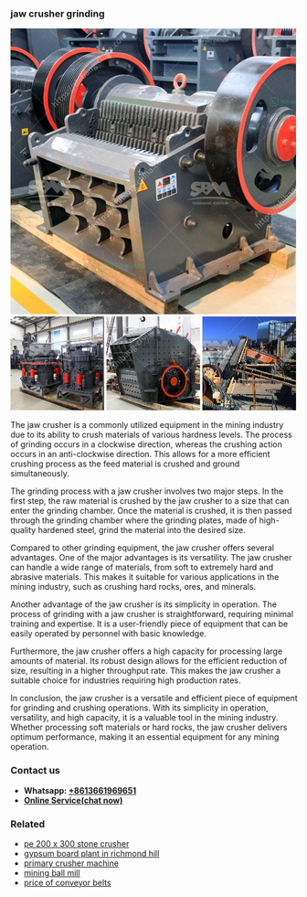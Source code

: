 <h3>jaw crusher grinding</h3><img src='1706753774.jpg' alt=''><p>The jaw crusher is a commonly utilized equipment in the mining industry due to its ability to crush materials of various hardness levels. The process of grinding occurs in a clockwise direction, whereas the crushing action occurs in an anti-clockwise direction. This allows for a more efficient crushing process as the feed material is crushed and ground simultaneously.</p><p>The grinding process with a jaw crusher involves two major steps. In the first step, the raw material is crushed by the jaw crusher to a size that can enter the grinding chamber. Once the material is crushed, it is then passed through the grinding chamber where the grinding plates, made of high-quality hardened steel, grind the material into the desired size.</p><p>Compared to other grinding equipment, the jaw crusher offers several advantages. One of the major advantages is its versatility. The jaw crusher can handle a wide range of materials, from soft to extremely hard and abrasive materials. This makes it suitable for various applications in the mining industry, such as crushing hard rocks, ores, and minerals.</p><p>Another advantage of the jaw crusher is its simplicity in operation. The process of grinding with a jaw crusher is straightforward, requiring minimal training and expertise. It is a user-friendly piece of equipment that can be easily operated by personnel with basic knowledge.</p><p>Furthermore, the jaw crusher offers a high capacity for processing large amounts of material. Its robust design allows for the efficient reduction of size, resulting in a higher throughput rate. This makes the jaw crusher a suitable choice for industries requiring high production rates.</p><p>In conclusion, the jaw crusher is a versatile and efficient piece of equipment for grinding and crushing operations. With its simplicity in operation, versatility, and high capacity, it is a valuable tool in the mining industry. Whether processing soft materials or hard rocks, the jaw crusher delivers optimum performance, making it an essential equipment for any mining operation.</p><h3>Contact us</h3><ul><li><strong>Whatsapp:&nbsp;<a href="https://wa.me/8613661969651">+8613661969651</a></strong></li><li><a href="https://swt.shibang-china.com/?git&amp;zhl&amp;jaw crusher grinding"><strong>Online Service(chat now)</strong></a></li></ul><h3>Related</h3><ul><li><a href='pe 200 x 300 stone crusher.md'>pe 200 x 300 stone crusher</a></li><li><a href='gypsum board plant in richmond hill.md'>gypsum board plant in richmond hill</a></li><li><a href='primary crusher machine.md'>primary crusher machine</a></li><li><a href='mining ball mill.md'>mining ball mill</a></li><li><a href='price of conveyor belts.md'>price of conveyor belts</a></li></ul>